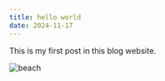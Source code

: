 ```yaml
---
title: hello world
date: 2024-11-17
---
```


This is my first post in this blog website.

![beach](./beach.png)